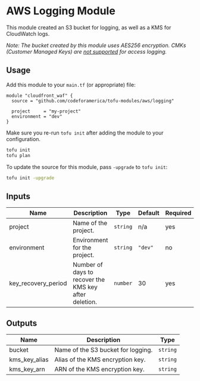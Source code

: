 # AWS Logging Module

This module created an S3 bucket for logging, as well as a KMS for CloudWatch
logs.

_Note: The bucket created by this module uses AES256 encryption. CMKs (Customer
Managed Keys) are [not supported] for access logging._

## Usage

Add this module to your `main.tf` (or appropriate) file:

```hcl
module "cloudfront_waf" {
  source = "github.com/codeforamerica/tofu-modules/aws/logging"

  project     = "my-project"
  environment = "dev"
}
```

Make sure you re-run `tofu init` after adding the module to your configuration.

```bash
tofu init
tofu plan
```

To update the source for this module, pass `-upgrade` to `tofu init`:

```bash
tofu init -upgrade
```

## Inputs

| Name                | Description                                           | Type     | Default | Required |
|---------------------|-------------------------------------------------------|----------|---------|----------|
| project             | Name of the project.                                  | `string` | n/a     | yes      |
| environment         | Environment for the project.                          | `string` | `"dev"` | no       |
| key_recovery_period | Number of days to recover the KMS key after deletion. | `number` | 30      | yes      |

## Outputs

| Name          | Description                        | Type     |
|---------------|------------------------------------|----------|
| bucket        | Name of the S3 bucket for logging. | `string` |
| kms_key_alias | Alias of the KMS encryption key.   | `string` |
| kms_key_arn   | ARN of the KMS encryption key.     | `string` |

[not supported]: https://repost.aws/knowledge-center/s3-server-access-log-not-delivered
